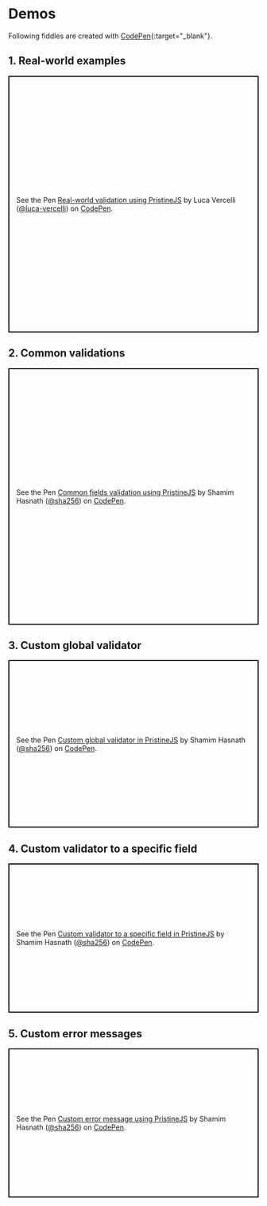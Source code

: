 
# Demos

Following fiddles are created with [CodePen](https://codepen.io/){:target="_blank"}.

## 1. Real-world examples

<p class="codepen" data-height="516" data-theme-id="27381" data-default-tab="result" data-user="luca-vercelli" data-slug-hash="KKzMJvR" style="height: 516px; box-sizing: border-box; display: flex; align-items: center; justify-content: center; border: 2px solid black; margin: 1em 0; padding: 1em;" data-pen-title="Common fields validation using PristineJS">
  <span>See the Pen <a href="https://codepen.io/luca-vercelli/pen/KKzMJvR/">
  Real-world validation using PristineJS</a> by Luca Vercelli (<a href="https://codepen.io/luca-vercelli">@luca-vercelli</a>)
  on <a href="https://codepen.io">CodePen</a>.</span>
</p>

## 2. Common validations

<p class="codepen" data-height="516" data-theme-id="27381" data-default-tab="result" data-user="sha256" data-slug-hash="KyyRWr" style="height: 516px; box-sizing: border-box; display: flex; align-items: center; justify-content: center; border: 2px solid black; margin: 1em 0; padding: 1em;" data-pen-title="Common fields validation using PristineJS">
  <span>See the Pen <a href="https://codepen.io/sha256/pen/KyyRWr/">
  Common fields validation using PristineJS</a> by Shamim Hasnath (<a href="https://codepen.io/sha256">@sha256</a>)
  on <a href="https://codepen.io">CodePen</a>.</span>
</p>


## 3. Custom global validator

<p class="codepen" data-height="337" data-theme-id="27381" data-default-tab="result" data-user="sha256" data-slug-hash="ZPOoYp" style="height: 337px; box-sizing: border-box; display: flex; align-items: center; justify-content: center; border: 2px solid black; margin: 1em 0; padding: 1em;" data-pen-title="Custom global validator in PristineJS">
  <span>See the Pen <a href="https://codepen.io/sha256/pen/ZPOoYp/">
  Custom global validator in PristineJS</a> by Shamim Hasnath (<a href="https://codepen.io/sha256">@sha256</a>)
  on <a href="https://codepen.io">CodePen</a>.</span>
</p>


## 4. Custom validator to a specific field

<p class="codepen" data-height="300" data-theme-id="27381" data-default-tab="result" data-user="sha256" data-slug-hash="aMZKjg" style="height: 300px; box-sizing: border-box; display: flex; align-items: center; justify-content: center; border: 2px solid black; margin: 1em 0; padding: 1em;" data-pen-title="Custom validator to a specific field in PristineJS">
  <span>See the Pen <a href="https://codepen.io/sha256/pen/aMZKjg/">
  Custom validator to a specific field in PristineJS</a> by Shamim Hasnath (<a href="https://codepen.io/sha256">@sha256</a>)
  on <a href="https://codepen.io">CodePen</a>.</span>
</p>


## 5. Custom error messages

<p class="codepen" data-height="300" data-theme-id="27381" data-default-tab="result" data-user="sha256" data-slug-hash="JezmLp" style="height: 300px; box-sizing: border-box; display: flex; align-items: center; justify-content: center; border: 2px solid black; margin: 1em 0; padding: 1em;" data-pen-title="Custom error message using PristineJS">
  <span>See the Pen <a href="https://codepen.io/sha256/pen/JezmLp/">
  Custom error message using PristineJS</a> by Shamim Hasnath (<a href="https://codepen.io/sha256">@sha256</a>)
  on <a href="https://codepen.io">CodePen</a>.</span>
</p>

<script async src="https://static.codepen.io/assets/embed/ei.js"></script>
